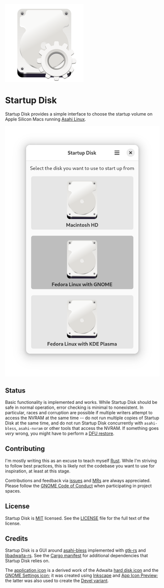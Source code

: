 ![Icon](./res/org.startup_disk.StartupDisk.svg)

# Startup Disk

Startup Disk provides a simple interface to choose the startup volume on Apple Silicon Macs running [Asahi Linux](https://asahilinux.org/).

![Screenshot](./res/screenshot.png)

## Status

Basic functionality is implemented and works. While Startup Disk should be safe in normal operation, error checking is minimal to nonexistent. In particular, races and corruption are possible if multiple writers attempt to access the NVRAM at the same time -- do not run multiple copies of Startup Disk at the same time, and do not run Startup Disk concurrently with `asahi-bless`, `asahi-nvram` or other tools that access the NVRAM. If something goes _very_ wrong, you might have to perform a [DFU restore](https://support.apple.com/guide/apple-configurator-mac/revive-or-restore-a-mac-with-apple-silicon-apdd5f3c75ad/mac).

## Contributing

I'm mostly writing this as an excuse to teach myself [Rust](https://www.rust-lang.org/). While I'm striving to follow best practices, this is likely not the codebase you want to use for inspiration, at least at this stage.

Contributions and feedback via [issues](https://gitlab.gnome.org/davide125/startup-disk/-/issues) and [MRs](https://gitlab.gnome.org/davide125/startup-disk/-/merge_requests) are always appreciated. Please follow the [GNOME Code of Conduct](https://conduct.gnome.org/) when participating in project spaces.

## License

Startup Disk is [MIT](https://spdx.org/licenses/MIT.html) licensed. See the [LICENSE](LICENSE) file for the full text of the license.

## Credits

Startup Disk is a GUI around [asahi-bless](https://crates.io/crates/asahi-bless) implemented with [gtk-rs](https://gtk-rs.org/) and [libadwaita-rs](https://crates.io/crates/libadwaita). See the [Cargo manifest](Cargo.toml) for additional dependencies that Startup Disk relies on.

The [application icon](res/org.startup_disk.StartupDisk.svg) is a derived work of the Adwaita [hard disk icon](https://gitlab.gnome.org/GNOME/adwaita-icon-theme/-/blob/gnome-45/Adwaita/scalable/devices/drive-harddisk.svg) and the [GNOME Settings icon](https://gitlab.gnome.org/GNOME/gnome-control-center/-/blob/gnome-45/data/icons/hicolor/scalable/apps/org.gnome.Settings.svg); it was created using [Inkscape](https://inkscape.org/) and [App Icon Preview](https://gitlab.gnome.org/World/design/app-icon-preview); the latter was also used to create the [Devel variant](res/org.startup_disk.StartupDisk.Devel.svg).
